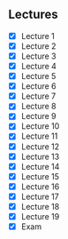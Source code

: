 Lectures
------
- [x] Lecture 1
- [x] Lecture 2
- [x] Lecture 3
- [x] Lecture 4
- [x] Lecture 5
- [x] Lecture 6
- [x] Lecture 7
- [x] Lecture 8
- [x] Lecture 9
- [x] Lecture 10
- [x] Lecture 11
- [x] Lecture 12
- [x] Lecture 13
- [x] Lecture 14
- [x] Lecture 15
- [x] Lecture 16
- [x] Lecture 17
- [x] Lecture 18
- [x] Lecture 19
- [x] Exam
